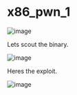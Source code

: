# x86_pwn_1

![image](https://user-images.githubusercontent.com/79220528/163263498-bd1b785b-8cf9-4a37-ab5a-88df5d193567.png)

Lets scout the binary. 

![image](https://user-images.githubusercontent.com/79220528/163263645-9c181aa0-f71e-42d8-8ffb-45cd2bbbfa55.png)

Heres the exploit. 

![image](https://user-images.githubusercontent.com/79220528/163264046-6bd4c64e-3219-44a3-b1a6-564c8461fa4a.png)
























































